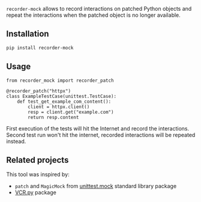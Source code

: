 `recorder-mock` allows to record interactions on patched Python objects and repeat the interactions when the patched object is no longer available.

## Installation

```bash
pip install recorder-mock
```

## Usage
```
from recorder_mock import recorder_patch

@recorder_patch("httpx")
class ExampleTestCase(unittest.TestCase):
    def test_get_example_com_content():
        client = httpx.client()
        resp = client.get("example.com")
        return resp.content
```

First execution of the tests will hit the Internet and record the interactions.
Second test run won't hit the internet, recorded interactions will be repeated instead.


## Related projects
This tool was inspired by:
- `patch` and `MagicMock` from [unittest.mock](https://docs.python.org/3/library/unittest.mock.html) standard library package
- [VCR.py](https://vcrpy.readthedocs.io/en/latest/index.html) package
